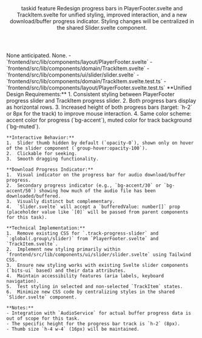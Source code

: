 <Climb>
  <header>
    <id>taskid</id>
    <type>feature</type>
    <description>Redesign progress bars in PlayerFooter.svelte and TrackItem.svelte for unified styling, improved interaction, and a new download/buffer progress indicator. Styling changes will be centralized in the shared Slider.svelte component.</description>
  </header>
  <newDependencies>None anticipated.</newDependencies>
  <prerequisitChanges>None.</prerequisitChanges>
  <relevantFiles>
    - `frontend/src/lib/components/layout/PlayerFooter.svelte`
    - `frontend/src/lib/components/domain/TrackItem.svelte`
    - `frontend/src/lib/components/ui/slider/slider.svelte`
    - `frontend/src/lib/components/domain/TrackItem.svelte.test.ts`
    - `frontend/src/lib/components/layout/PlayerFooter.svelte.test.ts`
  </relevantFiles>
  <everythingElse>
    **Unified Design Requirements:**
    1.  Consistent styling between PlayerFooter progress slider and TrackItem progress slider.
    2.  Both progress bars display as horizontal rows.
    3.  Increased height of both progress bars (target: `h-2` or 8px for the track) to improve mouse interaction.
    4.  Same color scheme: accent color for progress (`bg-accent`), muted color for track background (`bg-muted`).

    **Interactive Behavior:**
    1.  Slider thumb hidden by default (`opacity-0`), shown only on hover of the slider component (`group-hover:opacity-100`).
    2.  Clickable for seeking.
    3.  Smooth dragging functionality.

    **Download Progress Indicator:**
    1.  Visual indicator on the progress bar for audio download/buffer progress.
    2.  Secondary progress indicator (e.g., `bg-accent/30` or `bg-accent/50`) showing how much of the audio file has been downloaded/buffered.
    3.  Visually distinct but complementary.
    4.  `Slider.svelte` will accept a `bufferedValue: number[]` prop (placeholder value like `[0]` will be passed from parent components for this task).

    **Technical Implementation:**
    1.  Remove existing CSS for `.track-progress-slider` and `:global(.group\/slider)` from `PlayerFooter.svelte` and `TrackItem.svelte`.
    2.  Implement new styling primarily within `frontend/src/lib/components/ui/slider/slider.svelte` using Tailwind CSS.
    3.  Ensure new styling works with existing Svelte slider components (`bits-ui` based) and their data attributes.
    4.  Maintain accessibility features (aria labels, keyboard navigation).
    5.  Test styling in selected and non-selected `TrackItem` states.
    6.  Minimize new CSS code by centralizing styles in the shared `Slider.svelte` component.

    **Notes:**
    - Integration with `AudioService` for actual buffer progress data is out of scope for this task.
    - The specific height for the progress bar track is `h-2` (8px).
    - Thumb size `h-4 w-4` (16px) will be maintained.
  </everythingElse>
</Climb>